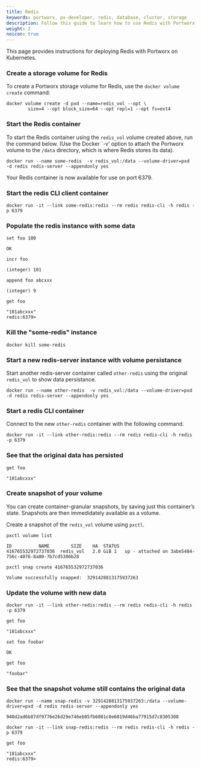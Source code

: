 ```yaml
---
title: Redis
keywords: portworx, px-developer, redis, database, cluster, storage
description: Follow this guide to learn how to use Redis with Portworx.
weight: 2
noicon: true
---
```



 This page provides instructions for deploying Redis with Portworx on Kubernetes.

### Create a storage volume for Redis

To create a Portworx storage volume for Redis, use the `docker volume create` command:

```text
docker volume create -d pxd --name=redis_vol --opt \
     	size=4 --opt block_size=64 --opt repl=1 --opt fs=ext4
```

### Start the Redis container

To start the Redis container using the `redis_vol` volume created above, run the command below. \(Use the Docker \`-v’ option to attach the Portworx volume to the `/data` directory, which is where Redis stores its data\).

```text
docker run --name some-redis  -v redis_vol:/data --volume-driver=pxd  -d redis redis-server --appendonly yes
```

Your Redis container is now available for use on port 6379.

### Start the redis CLI client container

```text
docker run -it --link some-redis:redis --rm redis redis-cli -h redis -p 6379
```

### Populate the redis instance with some data

```text
set foo 100
```

```output
OK
```

```text
incr foo
```

```output
(integer) 101
```

```text
append foo abcxxx
```

```output
(integer) 9
```

```text
get foo
```

```output
"101abcxxx"
redis:6379>
```

### Kill the "some-redis" instance

```text
docker kill some-redis
```

### Start a new redis-server instance with volume persistance

Start another redis-server container called `other-redis` using the original `redis_vol` to show data persistance.

```text
docker run --name other-redis  -v redis_vol:/data --volume-driver=pxd  -d redis redis-server --appendonly yes
```

### Start a redis CLI container

Connect to the new `other-redis` container with the following command.

```text
docker run -it --link other-redis:redis --rm redis redis-cli -h redis -p 6379
```

### See that the original data has persisted

```text
get foo
```

```output
"101abcxxx"
```

### Create snapshot of your volume

You can create container-granular snapshots, by saving just this container’s state. Snapshots are then immedidately available as a volume.

Create a snapshot of the `redis_vol` volume using `pxctl`.

```text
pxctl volume list
```

```output
ID			NAME		SIZE	HA	STATUS
416765532972737036	redis_vol	2.0 GiB	1	up - attached on 3abe5484-756c-4076-8a80-7b7cd5306b28
```

```text
pxctl snap create 416765532972737036
```

```output
Volume successfully snapped:  3291428813175937263
```

### Update the volume with new data

```text
docker run -it --link other-redis:redis --rm redis redis-cli -h redis -p 6379
```

```
get foo
```

```output
"101abcxxx"
```

```text
set foo foobar
```

```output
OK
```

```text
get foo
```

```output
"foobar"
```

### See that the snapshot volume still contains the original data

```text
docker run --name snap-redis -v 3291428813175937263:/data --volume-driver=pxd -d redis redis-server --appendonly yes
```

```output
940d2ad6b87df9776e26d29e746eb05fb6081c0e6019d46ba77915d7c8305308
```

```text
docker run -it --link snap-redis:redis --rm redis redis-cli -h redis -p 6379
```

```text
get foo
```

```output
"101abcxxx"
redis:6379>
```
